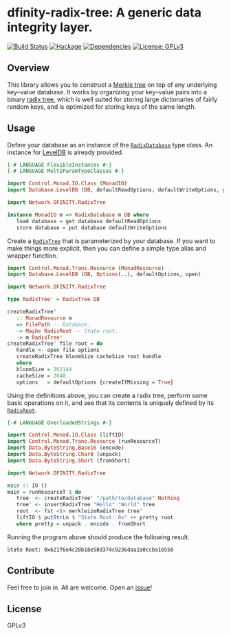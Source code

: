 # dfinity-radix-tree: A generic data integrity layer.
[![Build Status](https://travis-ci.org/dfinity-lab/hs-radix-tree.svg?branch=master)](https://travis-ci.org/dfinity-lab/hs-radix-tree)
[![Hackage](https://img.shields.io/hackage/v/dfinity-radix-tree.svg)](https://hackage.haskell.org/package/dfinity-radix-tree)
[![Dependencies](https://img.shields.io/hackage-deps/v/dfinity-radix-tree.svg)](http://packdeps.haskellers.com/feed?needle=dfinity-radix-tree)
[![License: GPLv3](https://img.shields.io/badge/License-GPLv3-blue.svg)](https://www.gnu.org/licenses/gpl-3.0)

## Overview
This library allows you to construct a [Merkle tree](https://en.wikipedia.org/wiki/Merkle_tree) on top of any underlying key–value database. It works by organizing your key–value pairs into a binary [radix tree](https://en.wikipedia.org/wiki/Radix_tree), which is well suited for storing large dictionaries of fairly random keys, and is optimized for storing keys of the same length.

## Usage
Define your database as an instance of the [`RadixDatabase`](https://hackage.haskell.org/package/dfinity-radix-tree/docs/Network-DFINITY-RadixTree.html#t:RadixDatabase) type class. An instance for [LevelDB](http://hackage.haskell.org/package/leveldb-haskell) is already provided.
```haskell
{-# LANGUAGE FlexibleInstances #-}
{-# LANGUAGE MultiParamTypeClasses #-}

import Control.Monad.IO.Class (MonadIO)
import Database.LevelDB (DB, defaultReadOptions, defaultWriteOptions, get, put)

import Network.DFINITY.RadixTree

instance MonadIO m => RadixDatabase m DB where
   load database = get database defaultReadOptions
   store database = put database defaultWriteOptions
```
Create a [`RadixTree`](https://hackage.haskell.org/package/dfinity-radix-tree/docs/Network-DFINITY-RadixTree.html#t:RadixTree) that is parameterized by your database. If you want to make things more explicit, then you can define a simple type alias and wrapper function.
```haskell
import Control.Monad.Trans.Resource (MonadResource)
import Database.LevelDB (DB, Options(..), defaultOptions, open)

import Network.DFINITY.RadixTree

type RadixTree' = RadixTree DB

createRadixTree'
   :: MonadResource m
   => FilePath -- Database.
   -> Maybe RadixRoot -- State root.
   -> m RadixTree'
createRadixTree' file root = do
   handle <- open file options
   createRadixTree bloomSize cacheSize root handle
   where
   bloomSize = 262144
   cacheSize = 2048
   options   = defaultOptions {createIfMissing = True}
```
Using the definitions above, you can create a radix tree, perform some basic operations on it, and see that its contents is uniquely defined by its [`RadixRoot`](https://hackage.haskell.org/package/dfinity-radix-tree/docs/Network-DFINITY-RadixTree.html#t:RadixRoot).
```haskell
{-# LANGUAGE OverloadedStrings #-}

import Control.Monad.IO.Class (liftIO)
import Control.Monad.Trans.Resource (runResourceT)
import Data.ByteString.Base16 (encode)
import Data.ByteString.Char8 (unpack)
import Data.ByteString.Short (fromShort)

import Network.DFINITY.RadixTree

main :: IO ()
main = runResourceT $ do
   tree  <- createRadixTree' "/path/to/database" Nothing
   tree' <- insertRadixTree "Hello" "World" tree
   root  <- fst <$> merkleizeRadixTree tree'
   liftIO $ putStrLn $ "State Root: 0x" ++ pretty root
   where pretty = unpack . encode . fromShort
```
Running the program above should produce the following result.
```
State Root: 0x621f6e4c28b18e58d374c9236daa1a0ccba16550
```

## Contribute

Feel free to join in. All are welcome. Open an [issue](https://github.com/dfinity-lab/hs-radix-tree/issues)!

## License

GPLv3
